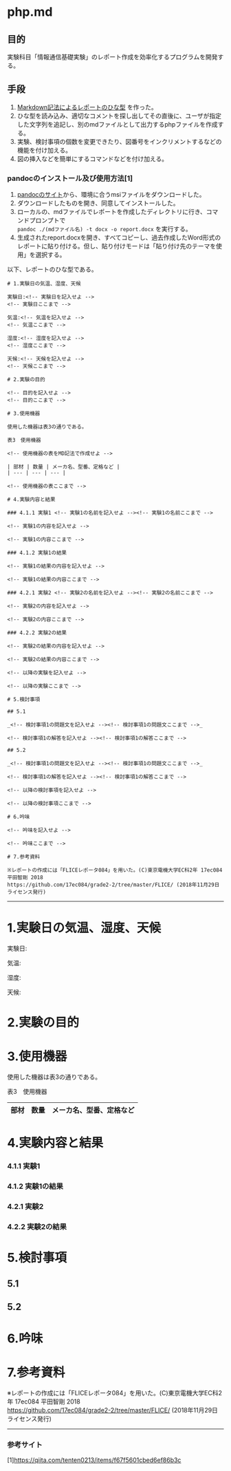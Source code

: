 ﻿# php.md

## 目的
実験科目「情報通信基礎実験」のレポート作成を効率化するプログラムを開発する。

## 手段
1. [Markdown記法によるレポートのひな型](https://github.com/17ec084/grade2-2/blob/master/FLICE/template.md) を作った。  
2. ひな型を読み込み、適切なコメントを探し出してその直後に、ユーザが指定した文字列を追記し、別のmdファイルとして出力するphpファイルを作成する。
3. 実験、検討事項の個数を変更できたり、図番号をインクリメントするなどの機能を付け加える。
4. 図の挿入などを簡単にするコマンドなどを付け加える。

### pandocのインストール及び使用方法[1]
1. [pandocのサイト](https://github.com/jgm/pandoc/releases/tag/2.2.2.1)から、環境に合うmsiファイルをダウンロードした。  
2. ダウンロードしたものを開き、同意してインストールした。  
3. ローカルの、mdファイルでレポートを作成したディレクトリに行き、コマンドプロンプトで  
`pandoc ./(mdファイル名) -t docx -o report.docx` を実行する。  
4. 生成されたreport.docxを開き、すべてコピーし、過去作成したWord形式のレポートに貼り付ける。但し、貼り付けモードは「貼り付け先のテーマを使用」を選択する。  


以下、レポートのひな型である。

```
# 1.実験日の気温、湿度、天候

実験日:<!-- 実験日を記入せよ -->
<!-- 実験日ここまで -->
  
気温:<!-- 気温を記入せよ -->
<!-- 気温ここまで -->
  
湿度:<!-- 湿度を記入せよ -->
<!-- 湿度ここまで -->
  
天候:<!-- 天候を記入せよ -->
<!-- 天候ここまで -->
  
# 2.実験の目的

<!-- 目的を記入せよ -->
<!-- 目的ここまで -->

# 3.使用機器

使用した機器は表3の通りである。

表3　使用機器

<!-- 使用機器の表をMD記法で作成せよ -->

| 部材 | 数量 | メーカ名、型番、定格など |
| --- | --- | --- |

<!-- 使用機器の表ここまで -->

# 4.実験内容と結果

### 4.1.1 実験1 <!-- 実験1の名前を記入せよ --><!-- 実験1の名前ここまで -->

<!-- 実験1の内容を記入せよ -->

<!-- 実験1の内容ここまで -->

### 4.1.2 実験1の結果

<!-- 実験1の結果の内容を記入せよ -->

<!-- 実験1の結果の内容ここまで --> 

### 4.2.1 実験2 <!-- 実験2の名前を記入せよ --><!-- 実験2の名前ここまで -->

<!-- 実験2の内容を記入せよ -->

<!-- 実験2の内容ここまで -->

### 4.2.2 実験2の結果

<!-- 実験2の結果の内容を記入せよ -->

<!-- 実験2の結果の内容ここまで -->

<!-- 以降の実験を記入せよ -->

<!-- 以降の実験ここまで -->

# 5.検討事項

## 5.1

_<!-- 検討事項1の問題文を記入せよ --><!-- 検討事項1の問題文ここまで -->_

<!-- 検討事項1の解答を記入せよ --><!-- 検討事項1の解答ここまで -->

## 5.2

_<!-- 検討事項1の問題文を記入せよ --><!-- 検討事項1の問題文ここまで -->_

<!-- 検討事項1の解答を記入せよ --><!-- 検討事項1の解答ここまで -->

<!-- 以降の検討事項を記入せよ -->

<!-- 以降の検討事項ここまで -->

# 6.吟味

<!-- 吟味を記入せよ -->

<!-- 吟味ここまで -->

# 7.参考資料

※レポートの作成には「FLICEレポータ084」を用いた。(C)東京電機大学EC科2年 17ec084 平田智剛 2018  
https://github.com/17ec084/grade2-2/tree/master/FLICE/ (2018年11月29日 ライセンス発行)

```





____

# 1.実験日の気温、湿度、天候

実験日:<!-- 実験日を記入せよ -->
<!-- 実験日ここまで -->
  
気温:<!-- 気温を記入せよ -->
<!-- 気温ここまで -->
  
湿度:<!-- 湿度を記入せよ -->
<!-- 湿度ここまで -->
  
天候:<!-- 天候を記入せよ -->
<!-- 天候ここまで -->
  
# 2.実験の目的

<!-- 目的を記入せよ -->
<!-- 目的ここまで -->

# 3.使用機器

使用した機器は表3の通りである。

表3　使用機器

<!-- 使用機器の表をMD記法で作成せよ -->

| 部材 | 数量 | メーカ名、型番、定格など |
| --- | --- | --- |

<!-- 使用機器の表ここまで -->

# 4.実験内容と結果

### 4.1.1 実験1 <!-- 実験1の名前を記入せよ --><!-- 実験1の名前ここまで -->

<!-- 実験1の内容を記入せよ -->

<!-- 実験1の内容ここまで -->

### 4.1.2 実験1の結果

<!-- 実験1の結果の内容を記入せよ -->

<!-- 実験1の結果の内容ここまで --> 

### 4.2.1 実験2 <!-- 実験2の名前を記入せよ --><!-- 実験2の名前ここまで -->

<!-- 実験2の内容を記入せよ -->

<!-- 実験2の内容ここまで -->

### 4.2.2 実験2の結果

<!-- 実験2の結果の内容を記入せよ -->

<!-- 実験2の結果の内容ここまで -->

<!-- 以降の実験を記入せよ -->

<!-- 以降の実験ここまで -->

# 5.検討事項

## 5.1

_<!-- 検討事項1の問題文を記入せよ --><!-- 検討事項1の問題文ここまで -->_

<!-- 検討事項1の解答を記入せよ --><!-- 検討事項1の解答ここまで -->

## 5.2

_<!-- 検討事項1の問題文を記入せよ --><!-- 検討事項1の問題文ここまで -->_

<!-- 検討事項1の解答を記入せよ --><!-- 検討事項1の解答ここまで -->

<!-- 以降の検討事項を記入せよ -->

<!-- 以降の検討事項ここまで -->

# 6.吟味

<!-- 吟味を記入せよ -->

<!-- 吟味ここまで -->

# 7.参考資料

※レポートの作成には「FLICEレポータ084」を用いた。(C)東京電機大学EC科2年 17ec084 平田智剛 2018  
https://github.com/17ec084/grade2-2/tree/master/FLICE/ (2018年11月29日 ライセンス発行)

____

### 参考サイト
[1]https://qiita.com/tenten0213/items/f67f5601cbed6ef86b3c
